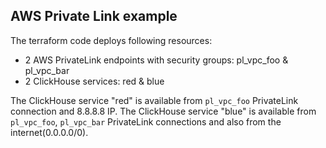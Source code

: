 ## AWS Private Link example
The terraform code deploys following resources:
- 2 AWS PrivateLink endpoints with security groups: pl_vpc_foo & pl_vpc_bar
- 2 ClickHouse services: red & blue

The ClickHouse service "red" is available from `pl_vpc_foo` PrivateLink connection and 8.8.8.8 IP. The ClickHouse service "blue" is available from `pl_vpc_foo`, `pl_vpc_bar` PrivateLink connections and also from the internet(0.0.0.0/0).